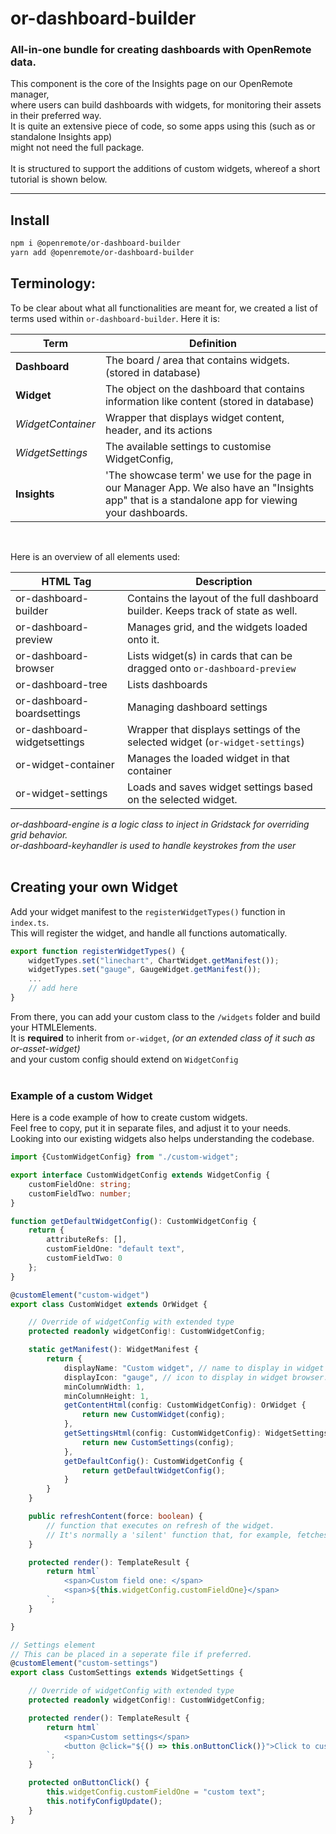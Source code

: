 # or-dashboard-builder
### All-in-one bundle for creating dashboards with OpenRemote data.

This component is the core of the Insights page on our OpenRemote manager,<br />
where users can build dashboards with widgets, for monitoring their assets in their preferred way.<br />
It is quite an extensive piece of code, so some apps using this (such as or standalone Insights app)<br />
might not need the full package.<br />
<br />
It is structured to support the additions of custom widgets, whereof a short tutorial is shown below.


---

## Install
```bash
npm i @openremote/or-dashboard-builder
yarn add @openremote/or-dashboard-builder
```



## Terminology:

To be clear about what all functionalities are meant for, we created a list of terms used within `or-dashboard-builder`.
Here it is:

| Term          | Definition                                                                                                                                       |
|---------------|--------------------------------------------------------------------------------------------------------------------------------------------------|
| **Dashboard** | The board / area that contains widgets. (stored in database)                                                                                     | 
| **Widget**    | The object on the dashboard that contains information like content (stored in database)                                                          |
| *WidgetContainer* | Wrapper that displays widget content, header, and its actions                                                                                    |
| *WidgetSettings* | The available settings to customise WidgetConfig, 
| **Insights**  | 'The showcase term' we use for the page in our Manager App. We also have an "Insights app" that is a standalone app for viewing your dashboards. |

<br/>

Here is an overview of all elements used:

| HTML Tag                   | Description                                                                      |
|----------------------------|----------------------------------------------------------------------------------|
| or-dashboard-builder       | Contains the layout of the full dashboard builder. Keeps track of state as well. |
| or-dashboard-preview       | Manages grid, and the widgets loaded onto it.                                    |
| or-dashboard-browser       | Lists widget(s) in cards that can be dragged onto `or-dashboard-preview`         |
| or-dashboard-tree          | Lists dashboards                                                                 |
| or-dashboard-boardsettings | Managing dashboard settings                                                      |
| or-dashboard-widgetsettings | Wrapper that displays settings of the selected widget (`or-widget-settings`)     
| or-widget-container        | Manages the loaded widget in that container                                      |
| or-widget-settings         | Loads and saves widget settings based on the selected widget.                    |

*or-dashboard-engine is a logic class to inject in Gridstack for overriding grid behavior.*<br />
*or-dashboard-keyhandler is used to handle keystrokes from the user*
<br />
<br />

## Creating your own Widget

Add your widget manifest to the `registerWidgetTypes()` function in `index.ts`.<br />
This will register the widget, and handle all functions automatically.
```typescript
export function registerWidgetTypes() {
    widgetTypes.set("linechart", ChartWidget.getManifest());
    widgetTypes.set("gauge", GaugeWidget.getManifest());
    ...
    // add here
}
```

From there, you can add your custom class to the `/widgets` folder and build your HTMLElements.<br />
It is **required** to inherit from `or-widget`, *(or an extended class of it such as or-asset-widget)*<br />
and your custom config should extend on `WidgetConfig`<br />
<br />


### Example of a custom Widget

Here is a code example of how to create custom widgets.<br />
Feel free to copy, put it in separate files, and adjust it to your needs.<br />
Looking into our existing widgets also helps understanding the codebase.

```typescript
import {CustomWidgetConfig} from "./custom-widget";

export interface CustomWidgetConfig extends WidgetConfig {
    customFieldOne: string;
    customFieldTwo: number;
}

function getDefaultWidgetConfig(): CustomWidgetConfig {
    return {
        attributeRefs: [],
        customFieldOne: "default text",
        customFieldTwo: 0
    };
}

@customElement("custom-widget")
export class CustomWidget extends OrWidget {

    // Override of widgetConfig with extended type
    protected readonly widgetConfig!: CustomWidgetConfig;

    static getManifest(): WidgetManifest {
        return {
            displayName: "Custom widget", // name to display in widget browser
            displayIcon: "gauge", // icon to display in widget browser. Uses <or-icon> and https://materialdesignicons.com
            minColumnWidth: 1,
            minColumnHeight: 1,
            getContentHtml(config: CustomWidgetConfig): OrWidget {
                return new CustomWidget(config);
            },
            getSettingsHtml(config: CustomWidgetConfig): WidgetSettings {
                return new CustomSettings(config);
            },
            getDefaultConfig(): CustomWidgetConfig {
                return getDefaultWidgetConfig();
            }
        }
    }

    public refreshContent(force: boolean) {
        // function that executes on refresh of the widget.
        // It's normally a 'silent' function that, for example, fetches the data of assets again.
    }

    protected render(): TemplateResult {
        return html`
            <span>Custom field one: </span>
            <span>${this.widgetConfig.customFieldOne}</span>
        `;
    }

}

// Settings element
// This can be placed in a seperate file if preferred.
@customElement("custom-settings")
export class CustomSettings extends WidgetSettings {

    // Override of widgetConfig with extended type
    protected readonly widgetConfig!: CustomWidgetConfig;

    protected render(): TemplateResult {
        return html`
            <span>Custom settings</span>
            <button @click="${() => this.onButtonClick()}">Click to customize text</button>
        `;
    }

    protected onButtonClick() {
        this.widgetConfig.customFieldOne = "custom text";
        this.notifyConfigUpdate();
    }
}

```
